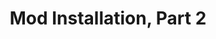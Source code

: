 ---
title: "Mod Installation, Part 2"
weight: 4
type: docs
description: >
  Installation instructions for all mods.
---